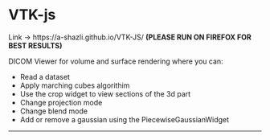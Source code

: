# VTK-js
<p>Link -> https://a-shazli.github.io/VTK-JS/  <b>(PLEASE RUN ON FIREFOX FOR BEST RESULTS)</b></p>
<p>DICOM Viewer for volume and surface rendering where you can:</p>
<ul>
  <li>Read a dataset</li>
   <li>Apply marching cubes algorithim</li>
   <li>Use the crop widget to view sections of the 3d part</li>
   <li>Change projection mode</li>
    <li>Change blend mode</li>
  <li>Add or remove a gaussian using the PiecewiseGaussianWidget</li>
  </ul>
<hr class="rounded">
<img src=https://user-images.githubusercontent.com/61319952/169178995-1f58dd84-3f19-4aa2-b315-9aaeb1d06e3f.png class="img-responsive" alt=""> </div>
<img src=https://user-images.githubusercontent.com/61319952/169179060-bb177915-ddaf-4c80-b8aa-93cf63cc6a49.png class="img-responsive" alt=""> </div>
<img src=https://user-images.githubusercontent.com/61319952/169179196-7e60b26a-3fd8-4008-90c6-85b46ed195a7.png class="img-responsive" alt=""> </div>
